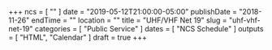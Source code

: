 +++
ncs = [ "" ]
date = "2019-05-12T21:00:00-05:00"
publishDate = "2018-11-26"
endTime = ""
location = ""
title = "UHF/VHF Net 19"
slug = "uhf-vhf-net-19"
categories = [ "Public Service" ]
dates = [ "NCS Schedule" ]
outputs = [ "HTML", "Calendar" ]
draft = true
+++
